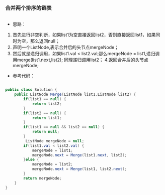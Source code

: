 ### 合并两个排序的链表

![]()

- 思路：

1. 首先进行非空判断，如果list1为空直接返回list2，否则直接返回list1，如果同时为空，那么返回null；
2. 声明一个ListNode,表示合并后的头节点mergeNode；
3. 然后就是递归调用，如果list1.val < list2.val;那么mergeNode = list1,递归调用merge(list1.next,list2);
同理递归调用list2；
4.返回合并后的头节点mergeNode;

- 参考代码：

```java

public class Solution {
    public ListNode Merge(ListNode list1,ListNode list2) {
        if(list1 == null) {
            return list2;
        }
        if(list2 == null) {
            return list1;
        }
        if(list1 == null && list2 == null) {
            return null;
        }
         ListNode mergeNode = null;
        if(list1.val < list2.val) {
            mergeNode = list1;
            mergeNode.next = Merge(list1.next, list2);
        }else {
            mergeNode = list2;
            mergeNode.next = Merge(list1, list2.next);
        }
        return mergeNode;
    }
}
```